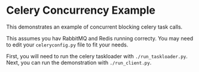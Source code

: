 Celery Concurrency Example
==========================

This demonstrates an example of concurrent blocking celery task calls.

This assumes you hav RabbitMQ and Redis running correcty. You may need
to edit your `celeryconfig.py` file to fit your needs.

First, you will need to run the celery taskloader with
`./run_taskloader.py`. Next, you can run the demonstration with
`./run_client.py`.

